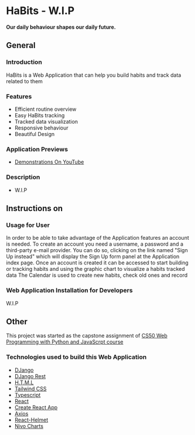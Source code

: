 # HaBits - W.I.P
**Our daily behaviour shapes our daily future.**
## General
### Introduction
HaBits is a Web Application that can help you build habits and track data related to them
### Features
- Efficient routine overview
- Easy HaBits tracking
- Tracked data visualization
- Responsive behaviour
- Beautiful Design
### Application Previews
- [Demonstrations On YouTube](https://www.youtube.com/playlist?list=PL5-tfLwc7d7HnUji9f3UjgYvCu4KNwOsT)
### Description
- W.I.P
## Instructions on
### Usage for User
In order to be able to take advantage of the Application features
an account is needed.
To create an account you need a username, a password and a third-party e-mail provider. You
can do so, clicking on the link named "Sign Up instead" which will display the Sign Up form panel at the Application index page.
Once an account is created it can be accessed to start building or tracking habits and using the graphic chart to visualize a habits tracked data
The Calendar is used to create new habits, check old ones and record
### Web Application Installation for Developers
W.I.P
## Other
This project was started as the capstone assignment of [CS50 Web Programming with Python and JavaScrpt course](https://www.edx.org/course/cs50s-web-programming-with-python-and-javascript)
### Technologies used to build this Web Application
- [DJango](https://www.djangoproject.com/start/overview/)
- [DJango Rest](https://www.django-rest-framework.org/)
- [H.T.M.L](https://html.spec.whatwg.org/)
- [Tailwind CSS](https://tailwindcss.com/)
- [Typescript](https://www.typescriptlang.org/docs/handbook/jsx.html)
- [React](https://reactjs.org/)
- [Create React App](https://create-react-app.dev/docs/adding-typescript/)
- [Axios](https://www.npmjs.com/package/axios)
- [React-Helmet](https://www.npmjs.com/package/react-helmet)
- [Nivo Charts](https://nivo.rocks/)
